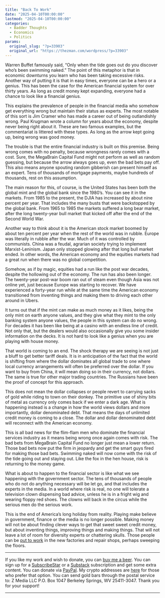 ```yaml
---
title: "Back To Work"
date: "2025-04-10T00:00:00"
lastmod: "2025-04-10T00:00:00"
categories:
  - Badder Thoughts
  - Economics
  - Politics
params:
  original_slug: "?p=33903"
  original_url: "https://thezman.com/wordpress/?p=33903"
---
```


Warren Buffet famously said, “Only when the tide goes out do you
discover who’s been swimming naked.” The point of this metaphor is that
in economic downturns you learn who has been taking excessive risks.
Another way of putting it is that in easy times, everyone can be a hero
or a genius. This has been the case for the American financial system
for over thirty years. As long as credit money kept expanding, everyone
had a chance to look like a financial genius.

This explains the prevalence of people in the financial media who
somehow get everything wrong but maintain their status as experts. The
most notable of this sort is Jim Cramer who has made a career out of
being outlandishly wrong. Paul Krugman wrote a column for years about
the economy, despite never being right about it. These are two famous
examples, but the commentariat is littered with these types. As long as
the arrow kept going up, being wrong was good money.

The trouble is that the entire financial industry is built on this
premise. Being wrong comes with no penalty, because wrongness rarely
comes with a cost. Sure, the MegaBrain Capital Fund might not perform as
well as random guessing, but because the arrow always goes up, even the
bad bets pay off. This also means anyone spouting random gibberish can
present himself as an expert. Tens of thousands of mortgage payments,
maybe hundreds of thousands, rest on this assumption.

The main reason for this, of course, is the United States has been both
the global mint and the global bank since the 1980’s. You can see it in
the markets. From 1985 to the present, the DJIA has increased by about
nine percent per year. That includes the many busts that were
backstopped by the global bank. From 1965 to 1985 the markets suffered a
long bear market, after the long twenty-year bull market that kicked off
after the end of the Second World War.

Another way to think about it is the American stock market boomed by
about ten percent per year when the rest of the world was in rubble.
Europe was literally in rubble after the war. Much of it was controlled
by communists. China was a feudal, agrarian society trying to implement
Marxist-Leninism. Japan only stopped glowing after that long bull market
ended. In other words, the American economy and the equities markets had
a great run when there was no global competition.

Somehow, as if by magic, equities had a run like the post war decades,
despite the hollowing out of the economy. The run has also been longer.
The twenty-year post-war boom ran out of steam even though Asia was not
online yet, just because Europe was starting to recover. We have
experienced a forty-year run while at the same time the American economy
transitioned from inventing things and making them to driving each other
around in Ubers.

It turns out that if the mint can make as much money as it likes, being
the only mint on earth anyone values, and they give what they mint to
the only banking system anyone values, the people in this system can do
no wrong. For decades it has been like being at a casino with an endless
line of credit. Not only that, but the dealers would also occasionally
give you some insider information on the decks. It is not hard to look
like a genius when you are playing with house money.

That world is coming to an end. The shock therapy we are seeing is not
just a bluff to get better tariff deals. It is in anticipation of the
fact that the world is shifting from where the dollar dominates all
global trade to one where local currency arrangements will often be
preferred over the dollar. If you want to buy from China, it will mean
doing so in their currency, not dollars. The same is true for other
major trading countries. The Russians have been the proof of concept for
this approach.

This does not mean the dollar collapses or people revert to carrying
sacks of gold while riding to town on their donkey. The primitive use of
shiny bits of metal as currency only comes back if we enter a dark age.
What is happening instead is a change in how the world views dollars and
more importantly, dollar denominated debt. That means the days of
unlimited credit money is coming to a close. The dollar and dollar
denominated debt will reconnect with the American economy.

This is all bad news for the flim-flam men who dominate the financial
services industry as it means being wrong once again comes with risk.
The bad bets from MegaBrain Capital Fund no longer just mean a lower
return. Those bad bets now put the firm in jeopardy and get the smart
guys fired for making those bad bets. Swimming naked will now come with
the risk of the tide going out and staying out. Like the fox in the hen
house, risk is returning to the money game.

What is about to happen to the financial sector is like what we see
happening with the government sector. The tens of thousands of people
who do not do anything necessary will be let go, and that includes the
experts in the media. In a world where risk is real, no one will
tolerate a television clown dispensing bad advice, unless he is in a
fright wig and wearing floppy red shoes. The clowns will back in the
circus while the serious men do the serious work.

This is the end of America’s long holiday from reality. Playing make
believe in government, finance or the media is no longer possible.
Making money will not be about finding clever ways to get that sweet
sweet credit money, but about inventing things, improving things and
making things. That will not leave a lot of room for diversity experts
or chattering skulls. Those people can be <a
href="https://thehill.com/business/5236250-trump-tariffs-economic-recovery/"
rel="noopener" target="_blank">put to work</a> in the new factories and
repair shops, perhaps sweeping the floors.

------------------------------------------------------------------------

If you like my work and wish to donate, you can
<a href="https://www.buymeacoffee.com/mujolulu" rel="noopener"
target="_blank">buy me a beer</a>. You can sign up for a
<a href="https://www.subscribestar.com/the-z-blog" rel="noopener"
target="_blank">SubscribeStar</a> or a
<a href="https://thedissident.substack.com/" rel="noopener"
target="_blank">Substack</a> subscription and get some extra content.
You can donate via <a
href="https://www.paypal.com/donate/?cmd=_s-xclick&amp;hosted_button_id=UDAS2Q8JYA6CN&amp;source=url"
rel="noopener" target="_blank">PayPal</a>. My crypto addresses are
<a href="https://thezman.com/wordpress/?page_id=22713" rel="noopener"
target="_blank">here</a> for those who prefer that option. You can send
gold bars through the postal service to: Z Media LLC P.O. Box 1047
Berkeley Springs, WV 25411-3047. Thank you for your support!

------------------------------------------------------------------------
